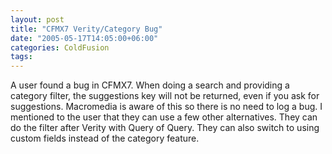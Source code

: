 ```yaml
---
layout: post
title: "CFMX7 Verity/Category Bug"
date: "2005-05-17T14:05:00+06:00"
categories: ColdFusion 
tags: 
---
```


A user found a bug in CFMX7. When doing a search and providing a category filter, the suggestions key will not be returned, even if you ask for suggestions. Macromedia is aware of this so there is no need to log a bug. I mentioned to the user that they can use a few other alternatives. They can do the filter after Verity with Query of Query. They can also switch to using custom fields instead of the category feature.